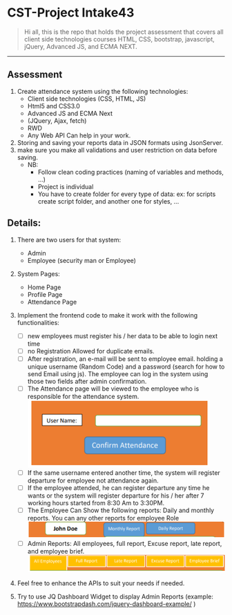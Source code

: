 # CST-Project Intake43

> Hi all, this is the repo that holds the project assessment that covers all client side technologies courses HTML, CSS, bootstrap, javascript, jQuery, Advanced JS, and ECMA NEXT.

---

## Assessment

1. Create attendance system using the following technologies:
   - Client side technologies (CSS, HTML, JS)
   - Html5 and CSS3.0
   - Advanced JS and ECMA Next
   - (JQuery, Ajax, fetch)
   - RWD
   - Any Web API Can help in your work.
2. Storing and saving your reports data in JSON formats using JsonServer.
3. make sure you make all validations and user restriction on data before saving.
    - NB:
       - Follow clean coding practices (naming of variables and methods, …)
       - Project is individual
       - You have to create folder for every type of data: ex: for scripts create script
  folder, and another one for styles, …

## Details:
1. There are two users for that system:
   - Admin
   - Employee (security man or Employee)
2. System Pages:
   - Home Page
   - Profile Page
   - Attendance Page

3. Implement the frontend code to make it work with the following functionalities:
   - [ ] new employees must register his / her data to be able to login next time
   - [ ] no Registration Allowed for duplicate emails.
   - [ ] After registration, an e-mail will be sent to employee email. holding a
     unique username (Random Code) and a password (search for how to send
     Email using js). The employee can log in the system using those two fields
     after admin confirmation.
   - [ ] The Attendance page will be viewed to the employee who is responsible for
     the attendance system. 
    ![attendance.PNG](images%2Fattendance.PNG)
   - [ ] If the same username entered another time, the system will register
     departure for employee not attendance again.
   - [ ] If the employee attended, he can register departure any time he wants or
     the system will register departure for his / her after 7 working hours started
     from 8:30 Am to 3:30PM.
   - [ ] The Employee Can Show the following reports: Daily and monthly reports. You can any other reports for employee Role
   ![emp_report.PNG](images%2Femp_report.PNG)
   - [ ] Admin Reports: All employees, full report, Excuse report, late report, and employee brief.
![admin_report.PNG](images%2Fadmin_report.PNG)
5. Feel free to enhance the APIs to suit your needs if needed.
6. Try to use JQ Dashboard Widget to display Admin Reports (example: https://www.bootstrapdash.com/jquery-dashboard-example/ )
